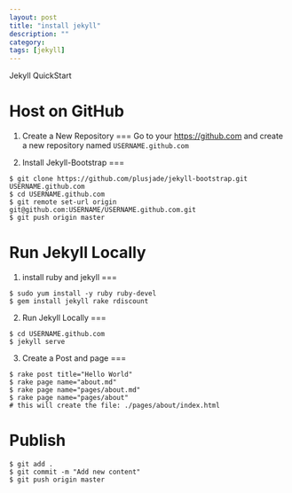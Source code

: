 ```yaml
---
layout: post
title: "install jekyll"
description: ""
category: 
tags: [jekyll]
---
```


Jekyll QuickStart

Host on GitHub
=====

1. Create a New Repository
===
Go to your https://github.com and create a new repository named
`USERNAME.github.com`

2. Install Jekyll-Bootstrap
===
```
$ git clone https://github.com/plusjade/jekyll-bootstrap.git USERNAME.github.com
$ cd USERNAME.github.com
$ git remote set-url origin git@github.com:USERNAME/USERNAME.github.com.git
$ git push origin master
```

Run Jekyll Locally
=====

1. install ruby and jekyll
===
```
$ sudo yum install -y ruby ruby-devel
$ gem install jekyll rake rdiscount
```

2. Run Jekyll Locally
===
```
$ cd USERNAME.github.com
$ jekyll serve
```

3. Create a Post and page
===
```
$ rake post title="Hello World"
$ rake page name="about.md"
$ rake page name="pages/about.md"
$ rake page name="pages/about"
# this will create the file: ./pages/about/index.html
```

Publish
=====
```
$ git add .
$ git commit -m "Add new content"
$ git push origin master
```
